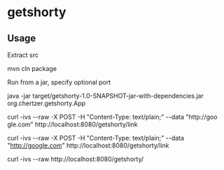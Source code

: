 # getshorty

## Usage

Extract src

  mvn cln package

Run from a jar, specify optional port

  java  -jar target/getshorty-1.0-SNAPSHOT-jar-with-dependencies.jar org.chertzer.getshorty.App <port>

  curl -ivs --raw -X POST  -H "Content-Type: text/plain;" --data "http://goo  gle.com" http://localhost:8080/getshorty/link
  
  curl -ivs --raw  -X POST -H "Content-Type: text/plain;" --data "http://google.com" http://localhost:8080/getshorty/link
  
  curl -ivs --raw http://localhost:8080/getshorty/<value returned from POST>